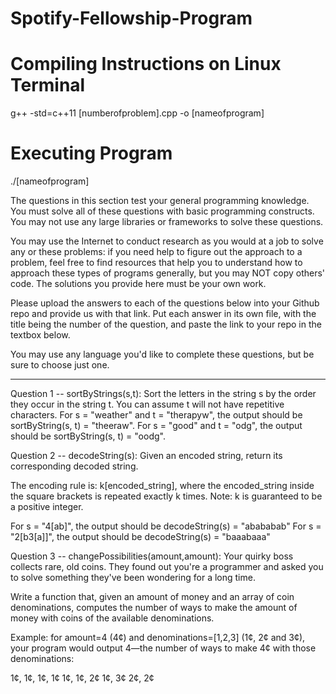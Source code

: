 # Spotify-Fellowship-Program

# Compiling Instructions on Linux Terminal
g++ -std=c++11 [numberofproblem].cpp -o [nameofprogram]

# Executing Program
./[nameofprogram]


The questions in this section test your general programming knowledge. You must solve all of these questions with basic programming constructs. You may not use any large libraries or frameworks to solve these questions.

You may use the Internet to conduct research as you would at a job to solve any or these problems: if you need help to figure out the approach to a problem, feel free to find resources that help you to understand how to approach these types of programs generally, but you may NOT copy others' code. The solutions you provide here must be your own work. 

Please upload the answers to each of the questions below into your Github repo and provide us with that link. Put each answer in its own file, with the title being the number of the question, and paste the link to your repo in the textbox below.

You may use any language you'd like to complete these questions, but be sure to choose just one. 
*******************************************************
Question 1 -- sortByStrings(s,t): Sort the letters in the string s by the order they occur in the string t. You can assume t will not have repetitive characters. For s = "weather" and t = "therapyw", the output should be sortByString(s, t) = "theeraw". For s = "good" and t = "odg", the output should be sortByString(s, t) = "oodg".

Question 2 -- decodeString(s): Given an encoded string, return its corresponding decoded string.

The encoding rule is: k[encoded_string], where the encoded_string inside the square brackets is repeated exactly k times. Note: k is guaranteed to be a positive integer.

For s = "4[ab]", the output should be decodeString(s) = "abababab"
For s = "2[b3[a]]", the output should be decodeString(s) = "baaabaaa"

Question 3 -- changePossibilities(amount,amount): Your quirky boss collects rare, old coins. They found out you're a programmer and asked you to solve something they've been wondering for a long time.

Write a function that, given an amount of money and an array of coin denominations, computes the number of ways to make the amount of money with coins of the available denominations.

Example: for amount=4 (4¢) and denominations=[1,2,3] (1¢, 2¢ and 3¢), your program would output 4—the number of ways to make 4¢ with those denominations:

1¢, 1¢, 1¢, 1¢
1¢, 1¢, 2¢
1¢, 3¢
2¢, 2¢
